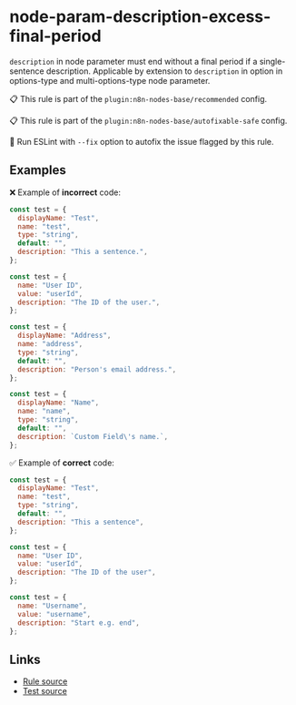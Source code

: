 [//]: # "File generated from a template. Do not edit this file directly."

# node-param-description-excess-final-period

`description` in node parameter must end without a final period if a single-sentence description. Applicable by extension to `description` in option in options-type and multi-options-type node parameter.

📋 This rule is part of the `plugin:n8n-nodes-base/recommended` config.

📋 This rule is part of the `plugin:n8n-nodes-base/autofixable-safe` config.

🔧 Run ESLint with `--fix` option to autofix the issue flagged by this rule.

## Examples

❌ Example of **incorrect** code:

```js
const test = {
  displayName: "Test",
  name: "test",
  type: "string",
  default: "",
  description: "This a sentence.",
};

const test = {
  name: "User ID",
  value: "userId",
  description: "The ID of the user.",
};

const test = {
  displayName: "Address",
  name: "address",
  type: "string",
  default: "",
  description: "Person's email address.",
};

const test = {
  displayName: "Name",
  name: "name",
  type: "string",
  default: "",
  description: `Custom Field\'s name.`,
};
```

✅ Example of **correct** code:

```js
const test = {
  displayName: "Test",
  name: "test",
  type: "string",
  default: "",
  description: "This a sentence",
};

const test = {
  name: "User ID",
  value: "userId",
  description: "The ID of the user",
};

const test = {
  name: "Username",
  value: "username",
  description: "Start e.g. end",
};
```

## Links

- [Rule source](../../lib/rules/node-param-description-excess-final-period.ts)
- [Test source](../../tests/node-param-description-excess-final-period.test.ts)
